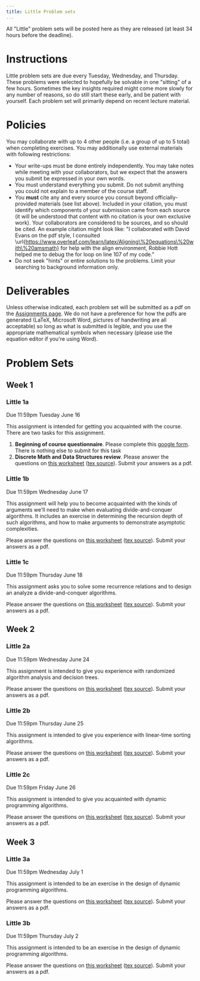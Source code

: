 ```yaml
---
title: Little Problem sets
...
```


All "Little" problem sets will be posted here as they are released (at least 34 hours before the deadline).

# Instructions

Little problem sets are due every Tuesday, Wednesday, and Thursday. These problems were selected to hopefully be solvable in one "sitting" of a few hours. Sometimes the key insights required might come more slowly for any number of reasons, so do still start these early, and be patient with yourself. Each problem set will primarily depend on recent lecture material.

# Policies

You may collaborate with up to 4 other people (i.e. a group of up to 5 total) when completing exercises. You may additionally use external materials with following restrictions:

- Your write-ups must be done entirely independently. You may take notes while meeting with your collaborators, but we expect that the answers you submit be expressed in your own words. 
- You must understand everything you submit. Do not submit anything you could not explain to a member of the course staff.
- You **must** cite any and every source you consult beyond officially-provided materials (see list above). Included in your citation, you must identify which components of your submission came from each source (it will be understood that content with no citation is your own exclusive work). Your collaborators are considered to be sources, and so should be cited. An example citation might look like: "I collaborated with David Evans on the pdf style, I consulted \url{https://www.overleaf.com/learn/latex/Aligning\%20equations\%20with\%20amsmath} for help with the align environment, Robbie Hott helped me to debug the for loop on line 107 of my code."
- Do not seek "hints" or entire solutions to the problems. Limit your searching to background information only.

# Deliverables

Unless otherwise indicated, each problem set will be submitted as a pdf on the [Assignments page](https://www.kytos.cs.virginia.edu/cs4102). We do not have a preference for how the pdfs are generated (LaTeX, Microsoft Word, pictures of handwriting are all acceptable) so long as what is submitted is legible, and you use the appropriate mathematical symbols when necessary (please use the equation editor if you're using Word).

# Problem Sets

## Week 1

### Little 1a

Due 11:59pm Tuesday June 16

This assignment is intended for getting you acquainted with the course. There are two tasks for this assignment. 

1. **Beginning of course questionnaire**. Please complete this [google form](https://forms.gle/5fVBZLavoU1Zjy6p6). There is nothing else to submit for this task
1. **Discrete Math and Data Structures review**. Please answer the questions on [this worksheet](files/littles/little1a_blank.pdf) ([tex source](files/littles/little1a_2020.zip)). Submit your answers as a pdf.

### Little 1b

Due 11:59pm Wednesday June 17

This assignment will help you to become acquainted with the kinds of arguments we'll need to make when evaluating divide-and-conquer algorithms. It includes an exercise in determining the recursion depth of such algorithms, and how to make arguments to demonstrate asymptotic complexities.

Please answer the questions on [this worksheet](files/littles/little1b_blank.pdf) ([tex source](files/littles/little1b_2020.zip)). Submit your answers as a pdf.

### Little 1c

Due 11:59pm Thursday June 18

This assignment asks you to solve some recurrence relations and to design an analyze a divide-and-conquer algorithms.

Please answer the questions on [this worksheet](files/littles/little1c_blank.pdf) ([tex source](files/littles/little1c_2020.zip)). Submit your answers as a pdf.

## Week 2

### Little 2a

Due 11:59pm Wednesday June 24

This assignment is intended to give you experience with randomized algorithm analysis and decision trees.

Please answer the questions on [this worksheet](files/littles/little2a_blank.pdf) ([tex source](files/littles/little2a_2020.zip)). Submit your answers as a pdf.

### Little 2b

Due 11:59pm Thursday June 25

This assignment is intended to give you experience with linear-time sorting algorithms.

Please answer the questions on [this worksheet](files/littles/little2b_blank.pdf) ([tex source](files/littles/little2b_2020.zip)). Submit your answers as a pdf.

### Little 2c

Due 11:59pm Friday June 26

This assignment is intended to give you acquainted with dynamic programming algorithms.

Please answer the questions on [this worksheet](files/littles/little2c_blank.pdf) ([tex source](files/littles/little2c_2020.zip)). Submit your answers as a pdf.

## Week 3

### Little 3a

Due 11:59pm Wednesday July 1

This assignment is intended to be an exercise in the design of dynamic programming algorithms.

Please answer the questions on [this worksheet](files/littles/little3a_blank.pdf) ([tex source](files/littles/little3a_2020.zip)). Submit your answers as a pdf.

### Little 3b

Due 11:59pm Thursday July 2

This assignment is intended to be an exercise in the design of dynamic programming algorithms.

Please answer the questions on [this worksheet](files/littles/little3b_blank.pdf) ([tex source](files/littles/little3b_2020.zip)). Submit your answers as a pdf.
